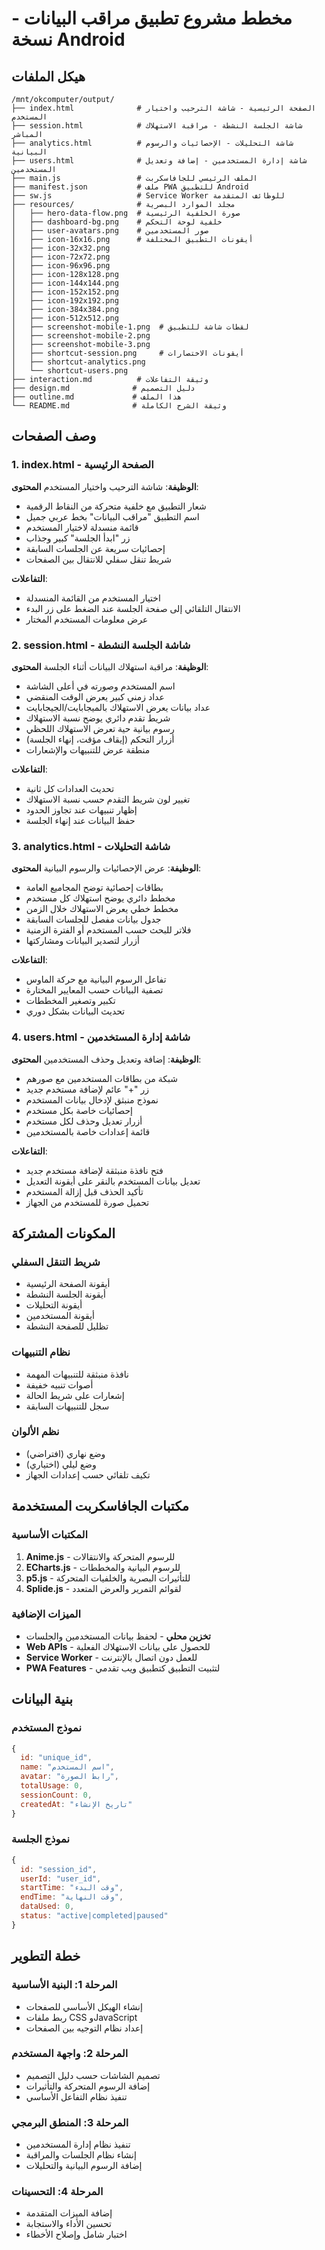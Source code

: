 # مخطط مشروع تطبيق مراقب البيانات - نسخة Android

## هيكل الملفات

```
/mnt/okcomputer/output/
├── index.html              # الصفحة الرئيسية - شاشة الترحيب واختيار المستخدم
├── session.html            # شاشة الجلسة النشطة - مراقبة الاستهلاك المباشر
├── analytics.html          # شاشة التحليلات - الإحصائيات والرسوم البيانية
├── users.html              # شاشة إدارة المستخدمين - إضافة وتعديل المستخدمين
├── main.js                 # الملف الرئيسي للجافاسكربت
├── manifest.json           # ملف PWA للتطبيق Android
├── sw.js                   # Service Worker للوظائف المتقدمة
├── resources/              # مجلد الموارد البصرية
│   ├── hero-data-flow.png  # صورة الخلفية الرئيسية
│   ├── dashboard-bg.png    # خلفية لوحة التحكم
│   ├── user-avatars.png    # صور المستخدمين
│   ├── icon-16x16.png      # أيقونات التطبيق المختلفة
│   ├── icon-32x32.png
│   ├── icon-72x72.png
│   ├── icon-96x96.png
│   ├── icon-128x128.png
│   ├── icon-144x144.png
│   ├── icon-152x152.png
│   ├── icon-192x192.png
│   ├── icon-384x384.png
│   ├── icon-512x512.png
│   ├── screenshot-mobile-1.png  # لقطات شاشة للتطبيق
│   ├── screenshot-mobile-2.png
│   ├── screenshot-mobile-3.png
│   ├── shortcut-session.png     # أيقونات الاختصارات
│   ├── shortcut-analytics.png
│   └── shortcut-users.png
├── interaction.md          # وثيقة التفاعلات
├── design.md              # دليل التصميم
├── outline.md             # هذا الملف
└── README.md              # وثيقة الشرح الكاملة
```

## وصف الصفحات

### 1. index.html - الصفحة الرئيسية
**الوظيفة**: شاشة الترحيب واختيار المستخدم
**المحتوى**:
- شعار التطبيق مع خلفية متحركة من النقاط الرقمية
- اسم التطبيق "مراقب البيانات" بخط عربي جميل
- قائمة منسدلة لاختيار المستخدم
- زر "ابدأ الجلسة" كبير وجذاب
- إحصائيات سريعة عن الجلسات السابقة
- شريط تنقل سفلي للانتقال بين الصفحات

**التفاعلات**:
- اختيار المستخدم من القائمة المنسدلة
- الانتقال التلقائي إلى صفحة الجلسة عند الضغط على زر البدء
- عرض معلومات المستخدم المختار

### 2. session.html - شاشة الجلسة النشطة
**الوظيفة**: مراقبة استهلاك البيانات أثناء الجلسة
**المحتوى**:
- اسم المستخدم وصورته في أعلى الشاشة
- عداد زمني كبير يعرض الوقت المنقضي
- عداد بيانات يعرض الاستهلاك بالميجابايت/الجيجابايت
- شريط تقدم دائري يوضح نسبة الاستهلاك
- رسوم بيانية حية تعرض الاستهلاك اللحظي
- أزرار التحكم (إيقاف مؤقت، إنهاء الجلسة)
- منطقة عرض للتنبيهات والإشعارات

**التفاعلات**:
- تحديث العدادات كل ثانية
- تغيير لون شريط التقدم حسب نسبة الاستهلاك
- إظهار تنبيهات عند تجاوز الحدود
- حفظ البيانات عند إنهاء الجلسة

### 3. analytics.html - شاشة التحليلات
**الوظيفة**: عرض الإحصائيات والرسوم البيانية
**المحتوى**:
- بطاقات إحصائية توضح المجاميع العامة
- مخطط دائري يوضح استهلاك كل مستخدم
- مخطط خطي يعرض الاستهلاك خلال الزمن
- جدول بيانات مفصل للجلسات السابقة
- فلاتر للبحث حسب المستخدم أو الفترة الزمنية
- أزرار لتصدير البيانات ومشاركتها

**التفاعلات**:
- تفاعل الرسوم البيانية مع حركة الماوس
- تصفية البيانات حسب المعايير المختارة
- تكبير وتصغير المخططات
- تحديث البيانات بشكل دوري

### 4. users.html - شاشة إدارة المستخدمين
**الوظيفة**: إضافة وتعديل وحذف المستخدمين
**المحتوى**:
- شبكة من بطاقات المستخدمين مع صورهم
- زر "+" عائم لإضافة مستخدم جديد
- نموذج منبثق لإدخال بيانات المستخدم
- إحصائيات خاصة بكل مستخدم
- أزرار تعديل وحذف لكل مستخدم
- قائمة إعدادات خاصة بالمستخدمين

**التفاعلات**:
- فتح نافذة منبثقة لإضافة مستخدم جديد
- تعديل بيانات المستخدم بالنقر على أيقونة التعديل
- تأكيد الحذف قبل إزالة المستخدم
- تحميل صورة للمستخدم من الجهاز

## المكونات المشتركة

### شريط التنقل السفلي
- أيقونة الصفحة الرئيسية
- أيقونة الجلسة النشطة
- أيقونة التحليلات
- أيقونة المستخدمين
- تظليل للصفحة النشطة

### نظام التنبيهات
- نافذة منبثقة للتنبيهات المهمة
- أصوات تنبيه خفيفة
- إشعارات على شريط الحالة
- سجل للتنبيهات السابقة

### نظم الألوان
- وضع نهاري (افتراضي)
- وضع ليلي (اختياري)
- تكيف تلقائي حسب إعدادات الجهاز

## مكتبات الجافاسكربت المستخدمة

### المكتبات الأساسية
1. **Anime.js** - للرسوم المتحركة والانتقالات
2. **ECharts.js** - للرسوم البيانية والمخططات
3. **p5.js** - للتأثيرات البصرية والخلفيات المتحركة
4. **Splide.js** - لقوائم التمرير والعرض المتعدد

### الميزات الإضافية
- **تخزين محلي** - لحفظ بيانات المستخدمين والجلسات
- **Web APIs** - للحصول على بيانات الاستهلاك الفعلية
- **Service Worker** - للعمل دون اتصال بالإنترنت
- **PWA Features** - لتثبيت التطبيق كتطبيق ويب تقدمي

## بنية البيانات

### نموذج المستخدم
```javascript
{
  id: "unique_id",
  name: "اسم المستخدم",
  avatar: "رابط الصورة",
  totalUsage: 0,
  sessionCount: 0,
  createdAt: "تاريخ الإنشاء"
}
```

### نموذج الجلسة
```javascript
{
  id: "session_id",
  userId: "user_id",
  startTime: "وقت البدء",
  endTime: "وقت النهاية",
  dataUsed: 0,
  status: "active|completed|paused"
}
```

## خطة التطوير

### المرحلة 1: البنية الأساسية
- إنشاء الهيكل الأساسي للصفحات
- ربط ملفات CSS وJavaScript
- إعداد نظام التوجيه بين الصفحات

### المرحلة 2: واجهة المستخدم
- تصميم الشاشات حسب دليل التصميم
- إضافة الرسوم المتحركة والتأثيرات
- تنفيذ نظام التفاعل الأساسي

### المرحلة 3: المنطق البرمجي
- تنفيذ نظام إدارة المستخدمين
- إنشاء نظام الجلسات والمراقبة
- إضافة الرسوم البيانية والتحليلات

### المرحلة 4: التحسينات
- إضافة الميزات المتقدمة
- تحسين الأداء والاستجابة
- اختبار شامل وإصلاح الأخطاء